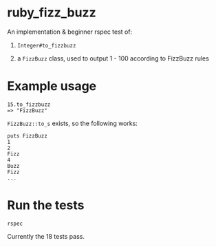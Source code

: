 ruby_fizz_buzz
==============

An implementation & beginner rspec test of:

1. `Integer#to_fizzbuzz`

2. a `FizzBuzz` class, used to output 1 - 100 according to FizzBuzz rules

Example usage
==============

```
15.to_fizzbuzz  
=> "FizzBuzz"
```

`FizzBuzz::to_s` exists, so the following works:

```
puts FizzBuzz  
1  
2  
Fizz  
4  
Buzz  
Fizz  
...
```

Run the tests
==============

`rspec`

Currently the 18 tests pass.